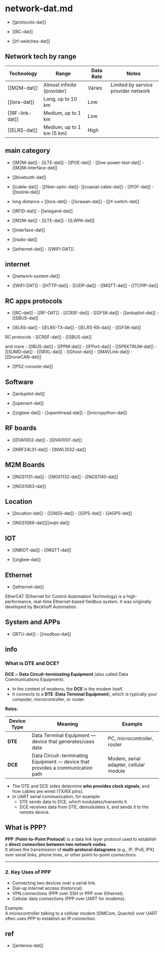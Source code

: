 # network-dat.md

- [[protocols-dat]]

- [[RC-dat]]

- [[rf-switches-dat]]



## Network tech by range 

| Technology      | Range                      | Data Rate | Notes                               |
| --------------- | -------------------------- | --------- | ----------------------------------- |
| [[M2M-dat]]     | Almost infinite (provider) | Varies    | Limited by service provider network |
| [[lora-dat]]    | Long, up to 10 km          | Low       |                                     |
| [[RF-link-dat]] | Medium, up to 1 km         | Low       |                                     |
| [[ELRS-dat]]    | Medium, up to 1 km (5 km)  | High      |                                     |



## main category

- [[M2M-dat]] - [[LTE-dat]] - [[POE-dat]] - [[low-power-test-dat]] - [[M2M-interface-dat]]

- [[bluetooth-dat]]


- [[cable-dat]] - [[fiber-optic-dat]]- [[coaxial-cable-dat]] - [[POF-dat]] - [[toslink-dat]]

- long distance = [[lora-dat]] - [[lorawan-dat]] - [[rf-switch-dat]]

- [[RFID-dat]] - [[wiegand-dat]]

- [[M2M-dat]] - [[LTE-dat]] - [[LWPA-dat]]

- [[interface-dat]]

- [[radio-dat]]

- [[ethernet-dat]] - [[WIFI-DAT]]

## internet 

- [[network-system-dat]]

- [[WIFI-DAT]] - [[HTTP-dat]] - [[UDP-dat]] - [[MQTT-dat]] - [[TCPIP-dat]]


## RC apps protocols 

- [[RC-dat]] - [[RF-DAT]] - [[CRSF-dat]] - [[GFSK-dat]] - [[ardupilot-dat]] - [[SBUS-dat]]

 
- [[ELRS-dat]] - [[ELRS-TX-dat]] - [[ELRS-RX-dat]] - [[GFSK-dat]]

RC protocols - [[CRSF-dat]] - [[SBUS-dat]] 

and more - [[IBUS-dat]] - [[PPM-dat]] - [[FPort-dat]] - [[SPEKTRUM-dat]] - [[SUMD-dat]] - [[SRXL-dat]] - [[Ghost-dat]] - [[MAVLink-dat]] - [[DroneCAN-dat]] 

- [[PS2-console-dat]]



## Software 

- [[ardupilot-dat]]

- [[openwrt-dat]]

- [[zigbee-dat]] - [[openthread-dat]] - [[micropython-dat]]


## RF boards 

- [[DVA1002-dat]] - [[DVA1007-dat]]

- [[NRF24L01-dat]] - [[NWL1032-dat]]


## M2M Boards 

- [[NGS1131-dat]] - [[NGS1132-dat]] - [[NGS1140-dat]]

- [[NGS1063-dat]]


## Location 


- [[location-dat]] - [[GNSS-dat]] - [[GPS-dat]] - [[AGPS-dat]]

- [[NGS1089-dat]][[mqtt-dat]]

## IOT 

- [[NBIOT-dat]] - [[MQTT-dat]]

- [[zigbee-dat]]

## Ethernet 

- [[ethernet-dat]]

EtherCAT (Ethernet for Control Automation Technology) is a high-performance, real-time Ethernet-based fieldbus system. It was originally developed by Beckhoff Automation.

## System and APPs 

- [[RTU-dat]] - [[modbus-dat]]


## info 

### What is DTE and DCE?  

**DCE** = **Data Circuit-terminating Equipment** (also called Data Communications Equipment).  

- In the context of modems, the **DCE** is the modem itself.  
- It connects to a **DTE** (**Data Terminal Equipment**), which is typically your computer, microcontroller, or router.  

**Roles:**

| Device Type | Meaning                                                                        | Example                                |
| ----------- | ------------------------------------------------------------------------------ | -------------------------------------- |
| **DTE**     | Data Terminal Equipment — device that generates/uses data                      | PC, microcontroller, router            |
| **DCE**     | Data Circuit-terminating Equipment — device that provides a communication path | Modem, serial adapter, cellular module |


- The DTE and DCE sides determine **who provides clock signals**, and how cables are wired (TX/RX pins).  
- In UART serial communication, for example:  
  - DTE sends data to DCE, which modulates/transmits it.  
  - DCE receives data from DTE, demodulates it, and sends it to the remote device.  



## What is PPP?  

**PPP** (**Point-to-Point Protocol**) is a data link layer protocol used to establish a **direct connection between two network nodes**.  
It allows the transmission of **multi-protocol datagrams** (e.g., IP, IPv6, IPX) over serial links, phone lines, or other point-to-point connections.

---

### 2. Key Uses of PPP  
- Connecting two devices over a serial link.  
- Dial-up Internet access (historical).  
- VPN connections (PPP over SSH or PPP over Ethernet).  
- Cellular data connections (PPP over UART for modems).  

Example:  
A microcontroller talking to a cellular modem (SIMCom, Quectel) over UART often uses PPP to establish an IP connection.



## ref 

- [[antenna-dat]]